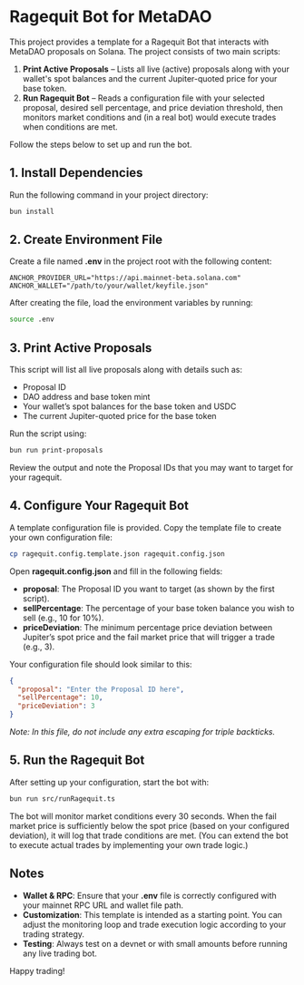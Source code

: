 # Ragequit Bot for MetaDAO

This project provides a template for a Ragequit Bot that interacts with MetaDAO proposals on Solana. The project consists of two main scripts:

1. **Print Active Proposals** – Lists all live (active) proposals along with your wallet's spot balances and the current Jupiter-quoted price for your base token.
2. **Run Ragequit Bot** – Reads a configuration file with your selected proposal, desired sell percentage, and price deviation threshold, then monitors market conditions and (in a real bot) would execute trades when conditions are met.

Follow the steps below to set up and run the bot.

## 1. Install Dependencies

Run the following command in your project directory:

```bash
bun install
```

## 2. Create Environment File

Create a file named **.env** in the project root with the following content:

```env
ANCHOR_PROVIDER_URL="https://api.mainnet-beta.solana.com"
ANCHOR_WALLET="/path/to/your/wallet/keyfile.json"
```

After creating the file, load the environment variables by running:

```bash
source .env
```

## 3. Print Active Proposals

This script will list all live proposals along with details such as:

- Proposal ID
- DAO address and base token mint
- Your wallet’s spot balances for the base token and USDC
- The current Jupiter-quoted price for the base token

Run the script using:

```bash
bun run print-proposals
```

Review the output and note the Proposal IDs that you may want to target for your ragequit.

## 4. Configure Your Ragequit Bot

A template configuration file is provided. Copy the template file to create your own configuration file:

```bash
cp ragequit.config.template.json ragequit.config.json
```

Open **ragequit.config.json** and fill in the following fields:

- **proposal**: The Proposal ID you want to target (as shown by the first script).
- **sellPercentage**: The percentage of your base token balance you wish to sell (e.g., 10 for 10%).
- **priceDeviation**: The minimum percentage price deviation between Jupiter’s spot price and the fail market price that will trigger a trade (e.g., 3).

Your configuration file should look similar to this:

```json
{
  "proposal": "Enter the Proposal ID here",
  "sellPercentage": 10,
  "priceDeviation": 3
}
```

_Note: In this file, do not include any extra escaping for triple backticks._

## 5. Run the Ragequit Bot

After setting up your configuration, start the bot with:

```bash
bun run src/runRagequit.ts
```

The bot will monitor market conditions every 30 seconds. When the fail market price is sufficiently below the spot price (based on your configured deviation), it will log that trade conditions are met. (You can extend the bot to execute actual trades by implementing your own trade logic.)

## Notes

- **Wallet & RPC**: Ensure that your **.env** file is correctly configured with your mainnet RPC URL and wallet file path.
- **Customization**: This template is intended as a starting point. You can adjust the monitoring loop and trade execution logic according to your trading strategy.
- **Testing**: Always test on a devnet or with small amounts before running any live trading bot.

Happy trading!

